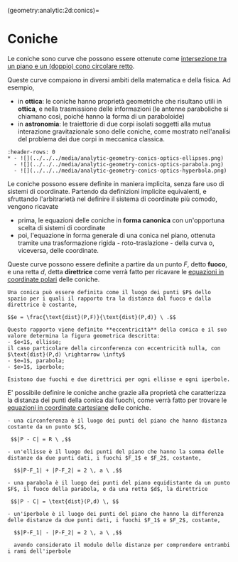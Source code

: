 (geometry:analytic:2d:conics)=
# Coniche

Le coniche sono curve che possono essere ottenute come [intersezione tra un piano e un (doppio) cono circolare retto](geometry:analytic:3d:cone:conics).

Queste curve compaiono in diversi ambiti della matematica e della fisica. Ad esempio,
- in **ottica**: le coniche hanno proprietà geometriche che risultano utili in **ottica**, e nella trasmissione delle informazioni (le antenne paraboliche si chiamano così, poiché hanno la forma di un paraboloide)
- in **astronomia**: le traiettorie di due corpi isolati soggetti alla mutua interazione gravitazionale sono delle coniche, come mostrato nell'analisi del problema dei due corpi in meccanica classica.

```{list-table}
:header-rows: 0
* - ![](../../../media/analytic-geometry-conics-optics-ellipses.png)
  - ![](../../../media/analytic-geometry-conics-optics-parabola.png)
  - ![](../../../media/analytic-geometry-conics-optics-hyperbola.png)
```

Le coniche possono essere definite in maniera implicita, senza fare uso di sistemi di coordinate. Partendo da definizioni implicite equivalenti, e sfruttando l'arbitrarietà nel definire il sistema di coordinate più comodo, vengono ricavate 
- prima, le equazioni delle coniche in **forma canonica** con un'opportuna scelta di sistemi di coordinate 
- poi, l'equazione in forma generale di una conica nel piano, ottenuta tramite una trasformazione rigida - roto-traslazione - della curva o, viceversa, delle coordinate.

Queste curve possono essere definite a partire da un punto $F$, detto **fuoco**, e una retta $d$, detta **direttrice** come verrà fatto per ricavare le [equazioni in coordinate polari](geometry:analytic:2d:conics-polar) delle coniche.
```{dropdown} Definizione in termini di eccentricità
Una conica può essere definita come il luogo dei punti $P$ dello spazio per i quali il rapporto tra la distanza dal fuoco e dalla direttrice è costante,

$$e = \frac{\text{dist}(P,F)}{\text{dist}(P,d)} \ .$$

Questo rapporto viene definito **eccentricità** della conica e il suo valore determina la figura geometrica descritta:
- $e<1$, ellisse;
il caso particolare della circonferenza con eccentricità nulla, con $\text{dist}(P,d) \rightarrow \infty$
- $e=1$, parabola;
- $e>1$, iperbole;

Esistono due fuochi e due direttrici per ogni ellisse e ogni iperbole.
```

E' possibile definire le coniche anche grazie alla proprietà che caratterizza la distanza dei punti della conica dai fuochi, come verrà fatto per trovare le [equazioni in coordinate cartesiane](geometry:analytic:2d:conics-cartesian) delle coniche.
```{dropdown} Definizione in termini di distanza dai fuochi
- una circonferenza è il luogo dei punti del piano che hanno distanza costante da un punto $C$,

 $$|P - C| = R \ ,$$

- un'ellisse è il luogo dei punti del piano che hanno la somma delle distanze da due punti dati, i fuochi $F_1$ e $F_2$, costante,

  $$|P-F_1| + |P-F_2| = 2 \, a \ ,$$

- una parabola è il luogo dei punti del piano equidistante da un punto $F$, il fuoco della parabola, e da una retta $d$, la direttrice

 $$|P - C| = \text{dist}(P,d) \, $$

- un'iperbole è il luogo dei punti del piano che hanno la differenza delle distanze da due punti dati, i fuochi $F_1$ e $F_2$, costante,

  $$|P-F_1| - |P-F_2| = 2 \, a \ ,$$

  avendo considerato il modulo delle distanze per comprendere entrambi i rami dell'iperbole
```

<!--
Queste curve compaiono in alcuni ambiti di interesse pratico:
- ottica e acustica geometrica 
- gravitazione: secondo la meccanica di Newton, i corpi celesti descrivono traiettorie nello spazio che hanno la forma delle curve coniche:
- in altri ambiti della scienza in cui compaiono funzioni quadratiche

Per la loro relativa semplicità e frequenza con la quale appaiono in diverse applicazioni, lo studio delle coniche si presenta come utile argomento per l'applicazione delle nozioni di geometria analitica apprese finora.

Le coniche possono essere definite tramite pochi elementi geometrici caratteristici, come un punto di riferimento $F$ detto **fuoco** e una retta di riferimento $d$ detta **direttrice**.  

- equazione delle coniche usando le coordinate cartesiane
- equazione delle coniche usando le coordinate polari
- proprietà geometriche delle coniche
- coniche come sezione di un cono circolare
- coniche e gravitazione di Newton
-->
